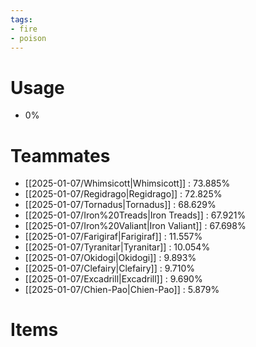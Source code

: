 ```yaml
---
tags:
- fire
- poison
---
```

# Usage
- 0%
# Teammates
- [[2025-01-07/Whimsicott|Whimsicott]] : 73.885%
- [[2025-01-07/Regidrago|Regidrago]] : 72.825%
- [[2025-01-07/Tornadus|Tornadus]] : 68.629%
- [[2025-01-07/Iron%20Treads|Iron Treads]] : 67.921%
- [[2025-01-07/Iron%20Valiant|Iron Valiant]] : 67.698%
- [[2025-01-07/Farigiraf|Farigiraf]] : 11.557%
- [[2025-01-07/Tyranitar|Tyranitar]] : 10.054%
- [[2025-01-07/Okidogi|Okidogi]] : 9.893%
- [[2025-01-07/Clefairy|Clefairy]] : 9.710%
- [[2025-01-07/Excadrill|Excadrill]] : 9.690%
- [[2025-01-07/Chien-Pao|Chien-Pao]] : 5.879%
# Items